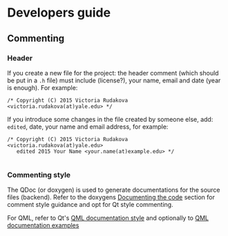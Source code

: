 # Developers guide

## Commenting

### Header

If you create a new file for the project: the header comment (which should be put in a `.h` file) must include (license?), your name, email and date (year is enough). For example:

```
/* Copyright (C) 2015 Victoria Rudakova <victoria.rudakova(at)yale.edu> */

```

If you introduce some changes in the file created by someone else, add: `edited`, date, your name and email address, for example:
```
/* Copyright (C) 2015 Victoria Rudakova <victoria.rudakova(at)yale.edu>   
   edited 2015 Your Name <your.name(at)example.edu> */
 
```

### Commenting style

The QDoc (or doxygen) is used to generate documentations for the source files (backend). Refer to the doxygens [Documenting the code](http://www.stack.nl/~dimitri/doxygen/manual/docblocks.html) section for comment style guidance and opt for Qt style commenting.  

For QML, refer to Qt's [QML documentation style](http://doc.qt.io/qt-5/qtwritingstyle-qml.html) and optionally to [QML documentation examples](http://doc.qt.io/qt-5/qdoc-componentset-example.html)
